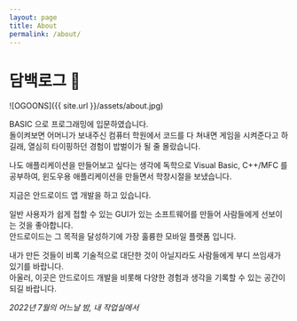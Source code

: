```yaml
---
layout: page
title: About
permalink: /about/
---
```


# 담백로그 📝

![OGOONS]({{ site.url }}/assets/about.jpg)

BASIC 으로 프로그래밍에 입문하였습니다.  
돌이켜보면 어머니가 보내주신 컴퓨터 학원에서 코드를 다 쳐내면 게임을 시켜준다고 하길래, 열심히 타이핑하던 경험이 밥벌이가 될 줄 몰랐습니다.

나도 애플리케이션을 만들어보고 싶다는 생각에 독학으로 Visual Basic, C++/MFC 를 공부하여, 윈도우용 애플리케이션을 만들면서 학창시절을 보냈습니다.

지금은 안드로이드 앱 개발을 하고 있습니다.

일반 사용자가 쉽게 접할 수 있는 GUI가 있는 소프트웨어를 만들어 사람들에게 선보이는 것을 좋아합니다.  
안드로이드는 그 목적을 달성하기에 가장 훌륭한 모바일 플랫폼 입니다.

내가 만든 것들이 비록 기술적으로 대단한 것이 아닐지라도 사람들에게 부디 쓰임새가 있기를 바랍니다.  
아울러, 이곳은 안드로이드 개발을 비롯해 다양한 경험과 생각을 기록할 수 있는 공간이 되길 바랍니다.

*2022년 7월의 어느날 밤, 내 작업실에서*